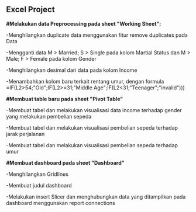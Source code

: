 ## Excel Project

**#Melakukan data Preprocessing pada sheet "Working Sheet":**

-Menghilangkan duplicate data menggunakan fitur remove duplicates pada Data

-Mengganti data M > Married; S > Single pada kolom Martial Status dan M > Male; F > Female pada kolom Gender

-Menghilangkan desimal dari data pada kolom Income

-Menambahkan kolom baru terkait rentang umur, dengan formula =IF(L2>54;"Old";IF(L2>=31;"Middle Age";IF(L2<31;"Teenager";"invalid")))

**#Membuat table baru pada sheet "Pivot Table"**

-Membuat tabel dan melakukan visualisasi data income terhadap gender yang melakukan pembelian sepeda

-Membuat tabel dan melakukan visualisasi pembelian sepeda terhadap jarak perjalanan

-Membuat tabel dan melakukan visualisasi pembelian sepeda terhadap umur

**#Membuat dashboard pada sheet "Dashboard"**

-Menghilangkan Gridlines

-Membuat judul dashboard

-Melakukan insert Slicer dan menghubungkan data yang ditampilkan pada dashboard menggunakan report connections
